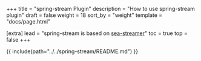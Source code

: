 +++
title = "spring-stream Plugin"
description = "How to use spring-stream plugin"
draft = false
weight = 18
sort_by = "weight"
template = "docs/page.html"

[extra]
lead = "spring-stream is based on <a href='https://github.com/SeaQL/sea-streamer' target='_blank'>sea-streamer</a>"
toc = true
top = false
+++

{{ include(path="../../spring-stream/README.md") }}